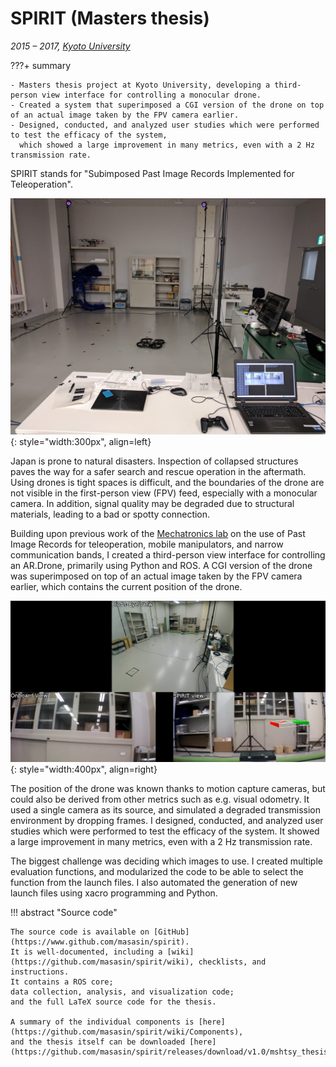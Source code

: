 # SPIRIT (Masters thesis)
_2015 &ndash; 2017, [Kyoto University](kyoto)_

???+ summary

    - Masters thesis project at Kyoto University, developing a third-person view interface for controlling a monocular drone.
    - Created a system that superimposed a CGI version of the drone on top of an actual image taken by the FPV camera earlier.
    - Designed, conducted, and analyzed user studies which were performed to test the efficacy of the system,
      which showed a large improvement in many metrics, even with a 2 Hz transmission rate.

SPIRIT stands for "Subimposed Past Image Records Implemented for Teleoperation".

![SPIRIT development](/assets/images/spirit_dev.jpg){: style="width:300px", align=left}

Japan is prone to natural disasters.
Inspection of collapsed structures paves the way for a safer search and rescue operation in the aftermath.
Using drones is tight spaces is difficult,
and the boundaries of the drone are not visible in the first-person view (FPV) feed,
especially with a monocular camera.
In addition, signal quality may be degraded due to structural materials, leading to a bad or spotty connection.


Building upon previous work of the [Mechatronics lab](http://www.mechatronics.me.kyoto-u.ac.jp/index.php?ml_lang=en)
on the use of Past Image Records for teleoperation, mobile manipulators, and narrow communication bands,
I created a third-person view interface for controlling an AR.Drone, primarily using Python and ROS.
A CGI version of the drone was superimposed on top of an actual image taken by the FPV camera earlier,
which contains the current position of the drone. 

![SPIRIT interface](/assets/images/spirit.png){: style="width:400px", align=right}

The position of the drone was known thanks to motion capture cameras,
but could also be derived from other metrics such as e.g. visual odometry.
It used a single camera as its source, and simulated a degraded transmission environment by dropping frames.
I designed, conducted, and analyzed user studies which were performed to test the efficacy of the system.
It showed a large improvement in many metrics, even with a 2 Hz transmission rate.

The biggest challenge was deciding which images to use.
I created multiple evaluation functions, and modularized the code to be able to select the function from the launch files.
I also automated the generation of new launch files using xacro programming and Python.

!!! abstract "Source code"

    The source code is available on [GitHub](https://www.github.com/masasin/spirit).
    It is well-documented, including a [wiki](https://github.com/masasin/spirit/wiki), checklists, and instructions.
    It contains a ROS core;
    data collection, analysis, and visualization code;
    and the full LaTeX source code for the thesis.

    A summary of the individual components is [here](https://github.com/masasin/spirit/wiki/Components),
    and the thesis itself can be downloaded [here](https://github.com/masasin/spirit/releases/download/v1.0/mshtsy_thesis.pdf).